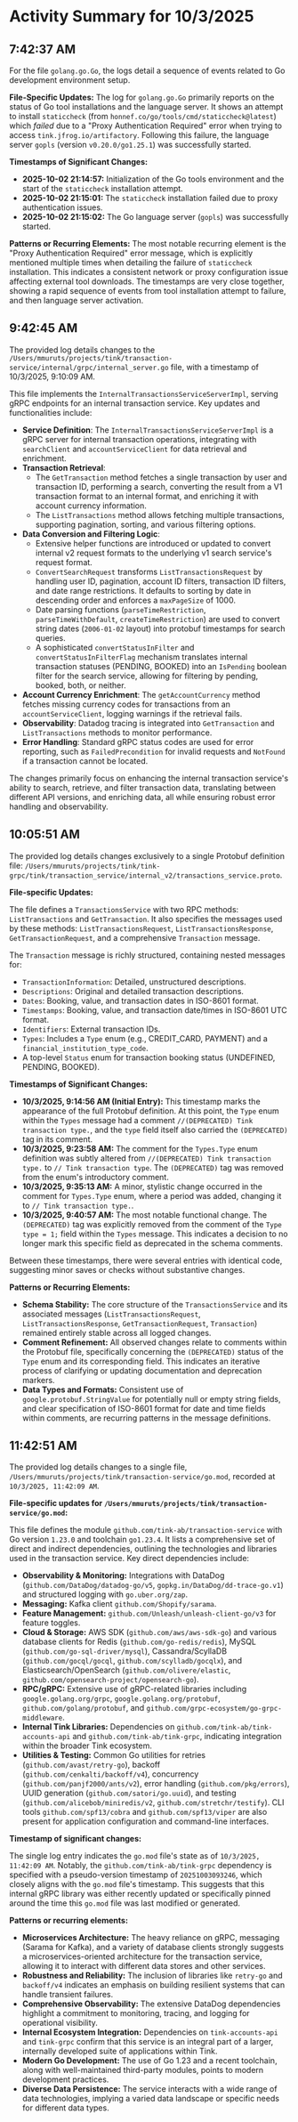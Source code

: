 # Activity Summary for 10/3/2025

## 7:42:37 AM
For the file `golang.go.Go`, the logs detail a sequence of events related to Go development environment setup.

**File-Specific Updates:**
The log for `golang.go.Go` primarily reports on the status of Go tool installations and the language server. It shows an attempt to install `staticcheck` (from `honnef.co/go/tools/cmd/staticcheck@latest`) which *failed* due to a "Proxy Authentication Required" error when trying to access `tink.jfrog.io/artifactory`. Following this failure, the language server `gopls` (version `v0.20.0/go1.25.1`) was successfully started.

**Timestamps of Significant Changes:**
*   **2025-10-02 21:14:57:** Initialization of the Go tools environment and the start of the `staticcheck` installation attempt.
*   **2025-10-02 21:15:01:** The `staticcheck` installation failed due to proxy authentication issues.
*   **2025-10-02 21:15:02:** The Go language server (`gopls`) was successfully started.

**Patterns or Recurring Elements:**
The most notable recurring element is the "Proxy Authentication Required" error message, which is explicitly mentioned multiple times when detailing the failure of `staticcheck` installation. This indicates a consistent network or proxy configuration issue affecting external tool downloads. The timestamps are very close together, showing a rapid sequence of events from tool installation attempt to failure, and then language server activation.

## 9:42:45 AM
The provided log details changes to the `/Users/mmuruts/projects/tink/transaction-service/internal/grpc/internal_server.go` file, with a timestamp of 10/3/2025, 9:10:09 AM.

This file implements the `InternalTransactionsServiceServerImpl`, serving gRPC endpoints for an internal transaction service. Key updates and functionalities include:

*   **Service Definition**: The `InternalTransactionsServiceServerImpl` is a gRPC server for internal transaction operations, integrating with `searchClient` and `accountServiceClient` for data retrieval and enrichment.
*   **Transaction Retrieval**:
    *   The `GetTransaction` method fetches a single transaction by user and transaction ID, performing a search, converting the result from a V1 transaction format to an internal format, and enriching it with account currency information.
    *   The `ListTransactions` method allows fetching multiple transactions, supporting pagination, sorting, and various filtering options.
*   **Data Conversion and Filtering Logic**:
    *   Extensive helper functions are introduced or updated to convert internal v2 request formats to the underlying v1 search service's request format.
    *   `ConvertSearchRequest` transforms `ListTransactionsRequest` by handling user ID, pagination, account ID filters, transaction ID filters, and date range restrictions. It defaults to sorting by date in descending order and enforces a `maxPageSize` of 1000.
    *   Date parsing functions (`parseTimeRestriction`, `parseTimeWithDefault`, `createTimeRestriction`) are used to convert string dates (`2006-01-02` layout) into protobuf timestamps for search queries.
    *   A sophisticated `convertStatusInFilter` and `convertStatusInFilterFlag` mechanism translates internal transaction statuses (PENDING, BOOKED) into an `IsPending` boolean filter for the search service, allowing for filtering by pending, booked, both, or neither.
*   **Account Currency Enrichment**: The `getAccountCurrency` method fetches missing currency codes for transactions from an `accountServiceClient`, logging warnings if the retrieval fails.
*   **Observability**: Datadog tracing is integrated into `GetTransaction` and `ListTransactions` methods to monitor performance.
*   **Error Handling**: Standard gRPC status codes are used for error reporting, such as `FailedPrecondition` for invalid requests and `NotFound` if a transaction cannot be located.

The changes primarily focus on enhancing the internal transaction service's ability to search, retrieve, and filter transaction data, translating between different API versions, and enriching data, all while ensuring robust error handling and observability.

## 10:05:51 AM
The provided log details changes exclusively to a single Protobuf definition file: `/Users/mmuruts/projects/tink/tink-grpc/tink/transaction_service/internal_v2/transactions_service.proto`.

**File-specific Updates:**

The file defines a `TransactionsService` with two RPC methods: `ListTransactions` and `GetTransaction`. It also specifies the messages used by these methods: `ListTransactionsRequest`, `ListTransactionsResponse`, `GetTransactionRequest`, and a comprehensive `Transaction` message.

The `Transaction` message is richly structured, containing nested messages for:
*   `TransactionInformation`: Detailed, unstructured descriptions.
*   `Descriptions`: Original and detailed transaction descriptions.
*   `Dates`: Booking, value, and transaction dates in ISO-8601 format.
*   `Timestamps`: Booking, value, and transaction date/times in ISO-8601 UTC format.
*   `Identifiers`: External transaction IDs.
*   `Types`: Includes a `Type` enum (e.g., CREDIT_CARD, PAYMENT) and a `financial_institution_type_code`.
*   A top-level `Status` enum for transaction booking status (UNDEFINED, PENDING, BOOKED).

**Timestamps of Significant Changes:**

*   **10/3/2025, 9:14:56 AM (Initial Entry):** This timestamp marks the appearance of the full Protobuf definition. At this point, the `Type` enum within the `Types` message had a comment `//(DEPRECATED) Tink transaction type.`, and the `type` field itself also carried the `(DEPRECATED)` tag in its comment.
*   **10/3/2025, 9:23:58 AM:** The comment for the `Types.Type` enum definition was subtly altered from `//(DEPRECATED) Tink transaction type.` to `// Tink transaction type`. The `(DEPRECATED)` tag was removed from the enum's introductory comment.
*   **10/3/2025, 9:35:13 AM:** A minor, stylistic change occurred in the comment for `Types.Type` enum, where a period was added, changing it to `// Tink transaction type.`.
*   **10/3/2025, 9:40:57 AM:** The most notable functional change. The `(DEPRECATED)` tag was explicitly removed from the comment of the `Type type = 1;` field within the `Types` message. This indicates a decision to no longer mark this specific field as deprecated in the schema comments.

Between these timestamps, there were several entries with identical code, suggesting minor saves or checks without substantive changes.

**Patterns or Recurring Elements:**

*   **Schema Stability:** The core structure of the `TransactionsService` and its associated messages (`ListTransactionsRequest`, `ListTransactionsResponse`, `GetTransactionRequest`, `Transaction`) remained entirely stable across all logged changes.
*   **Comment Refinement:** All observed changes relate to comments within the Protobuf file, specifically concerning the `(DEPRECATED)` status of the `Type` enum and its corresponding field. This indicates an iterative process of clarifying or updating documentation and deprecation markers.
*   **Data Types and Formats:** Consistent use of `google.protobuf.StringValue` for potentially null or empty string fields, and clear specification of ISO-8601 format for date and time fields within comments, are recurring patterns in the message definitions.

## 11:42:51 AM
The provided log details changes to a single file, `/Users/mmuruts/projects/tink/transaction-service/go.mod`, recorded at `10/3/2025, 11:42:09 AM`.

**File-specific updates for `/Users/mmuruts/projects/tink/transaction-service/go.mod`:**

This file defines the module `github.com/tink-ab/transaction-service` with Go version `1.23.0` and toolchain `go1.23.4`. It lists a comprehensive set of direct and indirect dependencies, outlining the technologies and libraries used in the transaction service. Key direct dependencies include:

*   **Observability & Monitoring:** Integrations with DataDog (`github.com/DataDog/datadog-go/v5`, `gopkg.in/DataDog/dd-trace-go.v1`) and structured logging with `go.uber.org/zap`.
*   **Messaging:** Kafka client `github.com/Shopify/sarama`.
*   **Feature Management:** `github.com/Unleash/unleash-client-go/v3` for feature toggles.
*   **Cloud & Storage:** AWS SDK (`github.com/aws/aws-sdk-go`) and various database clients for Redis (`github.com/go-redis/redis`), MySQL (`github.com/go-sql-driver/mysql`), Cassandra/ScyllaDB (`github.com/gocql/gocql`, `github.com/scylladb/gocqlx`), and Elasticsearch/OpenSearch (`github.com/olivere/elastic`, `github.com/opensearch-project/opensearch-go`).
*   **RPC/gRPC:** Extensive use of gRPC-related libraries including `google.golang.org/grpc`, `google.golang.org/protobuf`, `github.com/golang/protobuf`, and `github.com/grpc-ecosystem/go-grpc-middleware`.
*   **Internal Tink Libraries:** Dependencies on `github.com/tink-ab/tink-accounts-api` and `github.com/tink-ab/tink-grpc`, indicating integration within the broader Tink ecosystem.
*   **Utilities & Testing:** Common Go utilities for retries (`github.com/avast/retry-go`), backoff (`github.com/cenkalti/backoff/v4`), concurrency (`github.com/panjf2000/ants/v2`), error handling (`github.com/pkg/errors`), UUID generation (`github.com/satori/go.uuid`), and testing (`github.com/alicebob/miniredis/v2`, `github.com/stretchr/testify`). CLI tools `github.com/spf13/cobra` and `github.com/spf13/viper` are also present for application configuration and command-line interfaces.

**Timestamp of significant changes:**

The single log entry indicates the `go.mod` file's state as of `10/3/2025, 11:42:09 AM`. Notably, the `github.com/tink-ab/tink-grpc` dependency is specified with a pseudo-version timestamp of `20251003093246`, which closely aligns with the `go.mod` file's timestamp. This suggests that this internal gRPC library was either recently updated or specifically pinned around the time this `go.mod` file was last modified or generated.

**Patterns or recurring elements:**

*   **Microservices Architecture:** The heavy reliance on gRPC, messaging (Sarama for Kafka), and a variety of database clients strongly suggests a microservices-oriented architecture for the transaction service, allowing it to interact with different data stores and other services.
*   **Robustness and Reliability:** The inclusion of libraries like `retry-go` and `backoff/v4` indicates an emphasis on building resilient systems that can handle transient failures.
*   **Comprehensive Observability:** The extensive DataDog dependencies highlight a commitment to monitoring, tracing, and logging for operational visibility.
*   **Internal Ecosystem Integration:** Dependencies on `tink-accounts-api` and `tink-grpc` confirm that this service is an integral part of a larger, internally developed suite of applications within Tink.
*   **Modern Go Development:** The use of Go 1.23 and a recent toolchain, along with well-maintained third-party modules, points to modern development practices.
*   **Diverse Data Persistence:** The service interacts with a wide range of data technologies, implying a varied data landscape or specific needs for different data types.